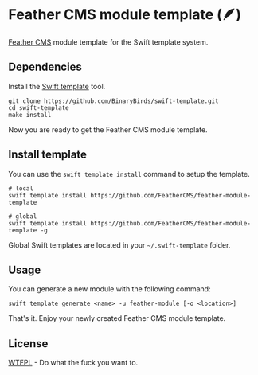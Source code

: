 # Feather CMS module template (🪶)

[Feather CMS](https://github.com/FeatherCMS/feather) module template for the Swift template system.


## Dependencies

Install the [Swift template](https://github.com/BinaryBirds/swift-template) tool.

```
git clone https://github.com/BinaryBirds/swift-template.git
cd swift-template
make install
```

Now you are ready to get the Feather CMS module template.


## Install template

You can use the `swift template install` command to setup the template.

```shell
# local
swift template install https://github.com/FeatherCMS/feather-module-template

# global
swift template install https://github.com/FeatherCMS/feather-module-template -g
```

Global Swift templates are located in your `~/.swift-template` folder.


## Usage

You can generate a new module with the following command:

```shell
swift template generate <name> -u feather-module [-o <location>]
```

That's it. Enjoy your newly created Feather CMS module template.


## License

[WTFPL](LICENSE) - Do what the fuck you want to.

